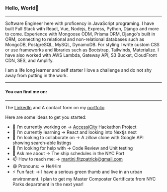 ### Hello, World👋

***

Software Engineer here with proficency in JavaScript programing. 
I have built Full Stack with React, Vue, Nodejs, Express, Python, Django and more to come. Experience with Mongoose ODM, Prisma ORM, Django's built in ORM, connecting to relational and non-relational databases such as MongoDB, PostgreSQL, MySQL, DynamoDB.  For styling I write custom CSS or use frameworks and libraries such as Bootstrap, Tailwinds, Materialize. I have also worked with AWS Lambda, Gateway API, S3 Bucket, CloudFront CDN, SES, and Amplify. 

I am a life long learner and self starter I love a challenge and do not shy away from putting in the work.

***

#### You can find me on: 

***

The [LinkedIn](https://www.linkedin.com/in/martinj-fitzpatrick/) and A contact form on my [portfolio](https://martinjfitzpatrick.com/)

Here are some ideas to get you started:

- 🔭 I’m currently working on -> [AccessiCity](https://all-access-client.vercel.app/) Hackathon Project
- 🌱 I’m currently learning -> React and looking into Nextjs next
- 👯 I’m looking to collaborate on -> A zillow clone with Google API showing search-able listings
- 🤔 I’m looking for help with -> Code Review and Unit testing
- 💬 Ask me about -> The ship schedules in the NYC Port
- 📫 How to reach me: -> martinj.fitzpatrick@gmail.com
- 😄 Pronouns: -> He/Him
- ⚡ Fun fact: -> I have a serious green thumb and live in an urban environment. I plan to get my Master Composter Certificate from NYC Parks department in the next year!
